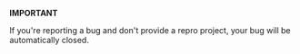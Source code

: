 **IMPORTANT**

If you're reporting a bug and don't provide a repro project, your bug will be automatically closed.
